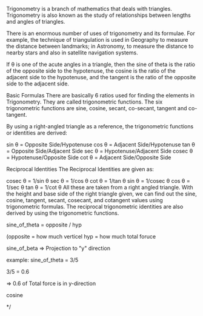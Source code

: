 ﻿Trigonometry is a branch of mathematics that deals with triangles. Trigonometry is also known as the study of relationships between lengths and angles of triangles.

There is an enormous number of uses of trigonometry and its formulae. For example, the technique of triangulation is used in Geography to measure the distance between landmarks; in Astronomy, to measure the distance to nearby stars and also in satellite navigation systems.


If θ is one of the acute angles in a triangle, then the sine of theta is the ratio of the opposite side to the hypotenuse, the cosine is the ratio of the adjacent side to the hypotenuse, and the tangent is the ratio of the opposite side to the adjacent side.


Basic Formulas
There are basically 6 ratios used for finding the elements in Trigonometry. They are called trigonometric functions. The six trigonometric functions are sine, cosine, secant, co-secant, tangent and co-tangent.

By using a right-angled triangle as a reference, the trigonometric functions or identities are derived:

sin θ = Opposite Side/Hypotenuse
cos θ = Adjacent Side/Hypotenuse
tan θ = Opposite Side/Adjacent Side
sec θ = Hypotenuse/Adjacent Side
cosec θ = Hypotenuse/Opposite Side
cot θ = Adjacent Side/Opposite Side

Reciprocal Identities
The Reciprocal Identities are given as:

cosec θ = 1/sin θ
sec θ = 1/cos θ
cot θ = 1/tan θ
sin θ = 1/cosec θ
cos θ = 1/sec θ
tan θ = 1/cot θ
All these are taken from a right angled triangle. With the height and base side of the right triangle given, we can find out the sine, cosine, tangent, secant, cosecant, and cotangent values using trigonometric formulas. The reciprocal trigonometric identities are also derived by using the trigonometric functions.


sine_of_theta = opposite / hyp

(opposite = how much verticel
hyp = how much total foruce 

sine_of_beta => Projection to "y" direction


example:
sine_of_theta = 3/5

3/5 = 0.6

=> 0.6 of Total force is in y-direction




cosine


*/